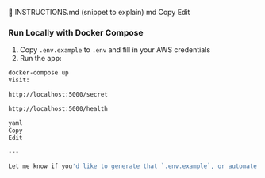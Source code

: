 📄 INSTRUCTIONS.md (snippet to explain)
md
Copy
Edit
### Run Locally with Docker Compose

1. Copy `.env.example` to `.env` and fill in your AWS credentials
2. Run the app:

```bash
docker-compose up
Visit:

http://localhost:5000/secret

http://localhost:5000/health

yaml
Copy
Edit

---

Let me know if you'd like to generate that `.env.example`, or automate `.env` injection for production.